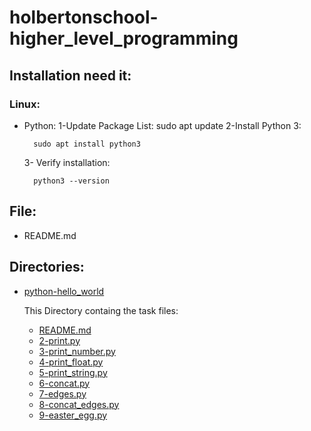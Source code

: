 # holbertonschool-higher_level_programming

## Installation need it:

### Linux:

* Python:
    1-Update Package List:
         sudo apt update
    2-Install Python 3:

        sudo apt install python3
    3- Verify installation:

        python3 --version


## File:

* README.md

## Directories:

* [python-hello_world](./python-hello_world/)

    This Directory containg the task files:

    * [README.md](./python-hello_world/README.md)
    * [2-print.py](./python-hello_world/2-print.py)
    * [3-print_number.py](./python-hello_world/3-print_number.py)
    * [4-print_float.py](./python-hello_world/4-print_float.py)
    * [5-print_string.py](./python-hello_world/5-print_string.py)
    * [6-concat.py](./python-hello_world/6-concat.py)
    * [7-edges.py](./python-hello_world/7-edges.py)
    * [8-concat_edges.py](./python-hello_world/8-concat_edges.py)
    * [9-easter_egg.py](./python-hello_world/9-easter_egg.py)

